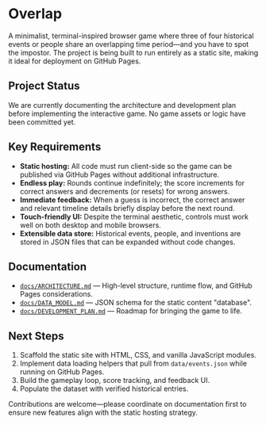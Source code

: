 # Overlap

A minimalist, terminal-inspired browser game where three of four historical events or people share an overlapping time period—and you have to spot the impostor. The project is being built to run entirely as a static site, making it ideal for deployment on GitHub Pages.

## Project Status
We are currently documenting the architecture and development plan before implementing the interactive game. No game assets or logic have been committed yet.

## Key Requirements
- **Static hosting:** All code must run client-side so the game can be published via GitHub Pages without additional infrastructure.
- **Endless play:** Rounds continue indefinitely; the score increments for correct answers and decrements (or resets) for wrong answers.
- **Immediate feedback:** When a guess is incorrect, the correct answer and relevant timeline details briefly display before the next round.
- **Touch-friendly UI:** Despite the terminal aesthetic, controls must work well on both desktop and mobile browsers.
- **Extensible data store:** Historical events, people, and inventions are stored in JSON files that can be expanded without code changes.

## Documentation
- [`docs/ARCHITECTURE.md`](docs/ARCHITECTURE.md) — High-level structure, runtime flow, and GitHub Pages considerations.
- [`docs/DATA_MODEL.md`](docs/DATA_MODEL.md) — JSON schema for the static content "database".
- [`docs/DEVELOPMENT_PLAN.md`](docs/DEVELOPMENT_PLAN.md) — Roadmap for bringing the game to life.

## Next Steps
1. Scaffold the static site with HTML, CSS, and vanilla JavaScript modules.
2. Implement data loading helpers that pull from `data/events.json` while running on GitHub Pages.
3. Build the gameplay loop, score tracking, and feedback UI.
4. Populate the dataset with verified historical entries.

Contributions are welcome—please coordinate on documentation first to ensure new features align with the static hosting strategy.

